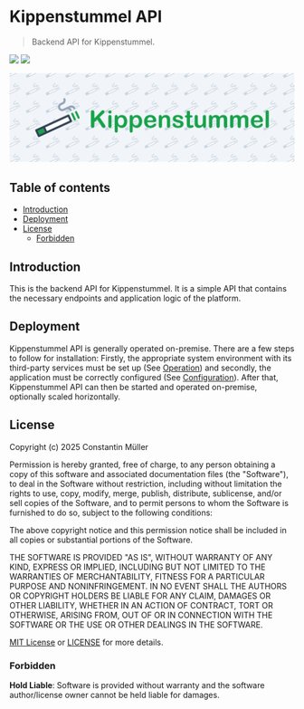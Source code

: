 # Kippenstummel API

> Backend API for Kippenstummel.

![](https://img.shields.io/badge/Node.js-20-green?logo=node.js)
![](https://img.shields.io/badge/NestJS-11-E0234E?logo=nestjs)

![Banner](./docs/images/banner.svg)

## Table of contents

- [Introduction](#introduction)
- [Deployment](#deployment)
- [License](#license)
  - [Forbidden](#forbidden)

## Introduction

This is the backend API for Kippenstummel. It is a simple API that contains
the necessary endpoints and application logic of the platform.

## Deployment

Kippenstummel API is generally operated on-premise. There are a few steps to
follow for installation: Firstly, the appropriate system environment with its
third-party services must be set up (See [Operation](docs/operation.md)) and secondly,
the application must be correctly configured (See [Configuration](docs/configuration.md)).
After that, Kippenstummel API can then be started and operated on-premise, optionally
scaled horizontally.

## License

Copyright (c) 2025 Constantin Müller

Permission is hereby granted, free of charge, to any person obtaining a copy
of this software and associated documentation files (the "Software"), to deal
in the Software without restriction, including without limitation the rights
to use, copy, modify, merge, publish, distribute, sublicense, and/or sell
copies of the Software, and to permit persons to whom the Software is
furnished to do so, subject to the following conditions:

The above copyright notice and this permission notice shall be included in all
copies or substantial portions of the Software.

THE SOFTWARE IS PROVIDED "AS IS", WITHOUT WARRANTY OF ANY KIND, EXPRESS OR
IMPLIED, INCLUDING BUT NOT LIMITED TO THE WARRANTIES OF MERCHANTABILITY,
FITNESS FOR A PARTICULAR PURPOSE AND NONINFRINGEMENT. IN NO EVENT SHALL THE
AUTHORS OR COPYRIGHT HOLDERS BE LIABLE FOR ANY CLAIM, DAMAGES OR OTHER
LIABILITY, WHETHER IN AN ACTION OF CONTRACT, TORT OR OTHERWISE, ARISING FROM,
OUT OF OR IN CONNECTION WITH THE SOFTWARE OR THE USE OR OTHER DEALINGS IN THE
SOFTWARE.

[MIT License](https://opensource.org/licenses/MIT) or [LICENSE](LICENSE) for
more details.

### Forbidden

**Hold Liable**: Software is provided without warranty and the software
author/license owner cannot be held liable for damages.
